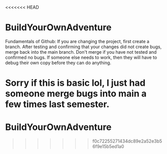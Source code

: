 <<<<<<< HEAD
# BuildYourOwnAdventure

Fundamentals of Github:
If you are changing the project, first create a branch.
After testing and confirming that your changes did not create bugs, merge back into the main branch.
Don't merge if you have not tested and confirmed no bugs.
If someone else needs to work, then they will have to debug their own copy before they can do anything.

Sorry if this is basic lol, I just had someone merge bugs into main a few times last semester.
=======
# BuildYourOwnAdventure
>>>>>>> f0c72255271434dc89e2a52e3b56f9e15b5ed1a0
